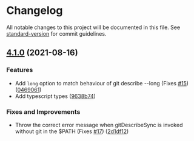 # Changelog

All notable changes to this project will be documented in this file. See [standard-version](https://github.com/conventional-changelog/standard-version) for commit guidelines.

## [4.1.0](https://github.com/tvdstaaij/node-git-describe/compare/v4.0.4...v4.1.0) (2021-08-16)


### Features

* Add `long` option to match behaviour of git describe --long (Fixes [#15](https://github.com/tvdstaaij/node-git-describe/issues/15)) ([0469061](https://github.com/tvdstaaij/node-git-describe/commit/046906171c9db8585577bdc1cd827edd69363ca7))
* Add typescript types ([9638b74](https://github.com/tvdstaaij/node-git-describe/commit/9638b7447a9e346f7e8ac678d8bbe2770ea65abd))


### Fixes and Improvements

* Throw the correct error message when gitDescribeSync is invoked without git in the $PATH (Fixes [#17](https://github.com/tvdstaaij/node-git-describe/issues/17)) ([2d1df12](https://github.com/tvdstaaij/node-git-describe/commit/2d1df12e15751ba079dd3a4b623ecbe10df0db91))
